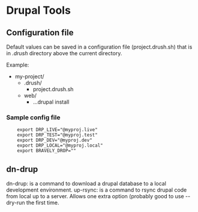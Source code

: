 # Drupal Tools

## Configuration file

Default values can be saved in a configuration file (project.drush.sh) that is in *.drush* directory above the 
current directory.

Example:

- my-project/ 
	- .drush/ 
   		* project.drush.sh
	- web/ 
   		* ...drupal install

### Sample config file

		export DRP_LIVE="@myproj.live"
		export DRP_TEST="@myproj.test"
		export DRP_DEV="@myproj.dev"
		export DRP_LOCAL="@myproj.local"
		export BRAVELY_DROP=""

## dn-drup

dn-drup:
    is a command to download a drupal database to a local development environment.
up-rsync:
    is a command to rsync drupal code from local up to a server. Allows one extra option (probably good to use --dry-run the first time.

